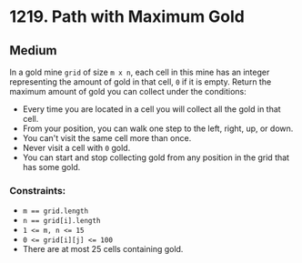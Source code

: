 # 1219. Path with Maximum Gold

## Medium

In a gold mine `grid` of size `m x n`, each cell in this mine has an integer representing the amount of gold in that
cell, `0` if it is empty. Return the maximum amount of gold you can collect under the conditions:

- Every time you are located in a cell you will collect all the gold in that cell.
- From your position, you can walk one step to the left, right, up, or down.
- You can't visit the same cell more than once.
- Never visit a cell with `0` gold.
- You can start and stop collecting gold from any position in the grid that has some gold.

### Constraints:

- `m == grid.length`
- `n == grid[i].length`
- `1 <= m, n <= 15`
- `0 <= grid[i][j] <= 100`
- There are at most 25 cells containing gold.
